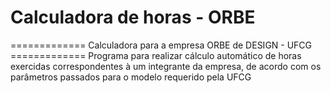 # Calculadora de horas - ORBE
============= Calculadora para a empresa ORBE de DESIGN - UFCG =============
Programa para realizar cálculo automático de horas exercidas correspondentes à um  integrante da empresa, de acordo com os parâmetros passados para o modelo requerido pela UFCG
